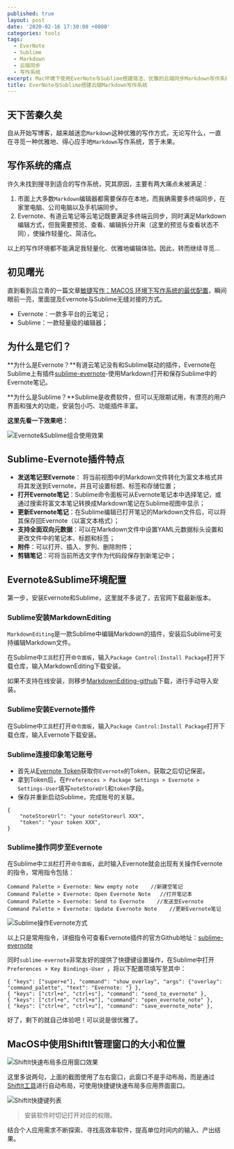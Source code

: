 ```yaml
---
published: true
layout: post
date: '2020-02-16 17:30:00 +0800'
categories: tools
tags:
  - EverNote
  - Sublime
  - Markdown
  - 云端同步
  - 写作系统
excerpt: Mac环境下使用EverNote与Sublime搭建简洁、优雅的云端同步Markdown写作系统。
title: EverNote与Sublime搭建云端Markdown写作系统
---
```

## 天下苦秦久矣

自从开始写博客，越来越迷恋`Markdown`这种优雅的写作方式，无论写什么，一直在寻觅一种优雅地、得心应手地`Markdown`写作系统，苦于未果。

## 写作系统的痛点

许久未找到搜寻到适合的写作系统，究其原因，主要有两大痛点未被满足：

1. 市面上大多数`Markdown`编辑器都需要保存在本地，而我确需要多终端同步，在家里电脑、公司电脑以及手机端同步。
2. Evernote、有道云笔记等云笔记既要满足多终端云同步，同时满足Markdown编辑方式，但我需要预览、查看、编辑拆分开来（这里的预览与查看状态不同），使操作轻量化、简洁化。

以上的写作环境都不能满足我轻量化、优雅地编辑体验。因此，转而继续寻觅...

## 初见曙光

直到看到吕立青的一篇文章[敏捷写作：MACOS 环境下写作系统的最优配置](https://gitpress.io/@jimmylv/2016-06-11-write-in-mac-os-x)，瞬间眼前一亮，里面提及Evernote与Sublime无缝对接的方式。

* Evernote：一款多平台的云笔记；
* Sublime：一款轻量级的编辑器；

## 为什么是它们？

**为什么是Evernote？**有道云笔记没有和Sublime联动的插件，Evernote在Sublime上有插件[sublime-evernote](https://github.com/bordaigorl/sublime-evernote)-使用Markdown打开和保存Sublime中的Evernote笔记。

**为什么是Sublime？**Sublime是收费软件，但可以无限期试用，有漂亮的用户界面和强大的功能，安装包小巧、功能插件丰富。

**这里先看一下效果吧：**

![Evernote&Sublime组合使用效果](https://www.bobinsun.cn/assets/images/evernote-sublime-01.png)

## Sublime-Evernote插件特点

* **发送笔记至Evernote**： 将当前视图中的Markdown文件转化为富文本格式并将其发送到Evernote，并且可设置标题、标签和存储位置；
* **打开Evernote笔记**：Sublime命令面板可从Evernote笔记本中选择笔记，或通过搜索将富文本笔记转换成Markdown笔记在Sublime视图中显示；
* **更新Evernote笔记**：在Sublime编辑已打开笔记的Markdown文件后，可以将其保存回Evernote（以富文本格式）；
* **支持全面双向元数据**：可以在Markdown文件中设置YAML元数据标头设置和更改文件中的笔记本、标题和标签；
* **附件**：可以打开、插入、罗列、删除附件；
* **剪辑笔记**：可将当前所选文字作为代码段保存到新笔记中；

## Evernote&Sublime环境配置

第一步，安装Evernote和Sublime，这里就不多说了，去官网下载最新版本。

### Sublime安装MarkdownEditing

`MarkdownEditing`是一款Sublime中编辑Markdown的插件，安装后Sublime可支持编辑Markdown文件。

在Sublime中`工具`栏打开`命令面板`，输入`Package Control:Install Package`打开下载仓库，输入MarkdownEditing下载安装。

如果不支持在线安装，则移步[MarkdownEditing-github](https://github.com/SublimeText-Markdown/MarkdownEditing)下载，进行手动导入安装。

### Sublime安装Evernote插件

在Sublime中`工具`栏打开`命令面板`，输入`Package Control:Install Package`打开下载仓库，输入Evernote下载安装。

### Sublime连接印象笔记账号

* 首先从[Evernote Token](https://app.yinxiang.com/api/DeveloperToken.action)获取你`Evernote`的Token，获取之后切记保密。
* 拿到Token后，在`Preferences > Package Settings > Evernote > Settings-User`填写`noteStoreUrl`和`token`字段。
* 保存并重新启动Sublime，完成账号的关联。

```
{
    "noteStoreUrl": "your noteStoreurl XXX",
    "token": "your token XXX",
}
```

### Sublime操作同步至Evernote

在Sublime中`工具`栏打开`命令面板`，此时输入Evernote就会出现有关操作Evernote的指令，常用指令包括：

```
Command Palette > Evernote: New empty note    //新建空笔记
Command Palette > Evernote: Open Evernote Note   //打开笔记本
Command Palette > Evernote: Send to Evernote    //发送至Evernote
Command Palette > Evernote: Update Evernote Note    //更新Evernote笔记
```

![Sublime操作Evernote方式](https://www.bobinsun.cn/assets/images/evernote-sublime-02.png)

以上只是常用指令，详细指令可查看Evernote插件的官方Github地址：[sublime-evernote](https://github.com/bordaigorl/sublime-evernote)

同时`sublime-evernote`非常友好的提供了快捷键设置操作，在Sublime中打开`Preferences > Key Bindings-User `，将以下配置项填写至其中：

```
{ "keys": ["super+e"], "command": "show_overlay", "args": {"overlay": "command_palette", "text": "Evernote: "} },
{ "keys": ["ctrl+e", "ctrl+s"], "command": "send_to_evernote" },
{ "keys": ["ctrl+e", "ctrl+o"], "command": "open_evernote_note" },
{ "keys": ["ctrl+e", "ctrl+u"], "command": "save_evernote_note" },
```

好了，剩下的就自己体验吧！可以说是很优雅了。

## MacOS中使用ShiftIt管理窗口的大小和位置

![ShiftIt快速布局多应用窗口效果](https://www.bobinsun.cn/assets/images/evernote-sublime-03.png)

这里多说两句，上面的截图使用了左右窗口，此窗口不是手动布局，而是通过[ShiftIt工具](https://github.com/fikovnik/ShiftIt)进行自动布局，可使用快捷键快速布局多应用界面窗口。

![ShiftIt快捷键列表](https://www.bobinsun.cn/assets/images/evernote-sublime-04.png)

> 安装软件时切记打开对应的权限。

结合个人应用需求不断探索、寻找高效率软件，提高单位时间内的输入、产出结果。
